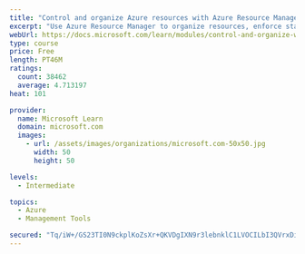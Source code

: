 ```yaml
---
title: "Control and organize Azure resources with Azure Resource Manager"
excerpt: "Use Azure Resource Manager to organize resources, enforce standards, and protect critical assets from deletion."
webUrl: https://docs.microsoft.com/learn/modules/control-and-organize-with-azure-resource-manager/
type: course
price: Free
length: PT46M
ratings:
  count: 38462
  average: 4.713197
heat: 101

provider:
  name: Microsoft Learn
  domain: microsoft.com
  images:
    - url: /assets/images/organizations/microsoft.com-50x50.jpg
      width: 50
      height: 50

levels:
  - Intermediate

topics:
  - Azure
  - Management Tools

secured: "Tq/iW+/GS23TI0N9ckplKoZsXr+QKVDgIXN9r3lebnklC1LVOCILbI3QVrxDi64Retu9RqykG6S7pRXBKnBVsGDeS3/EE6YLCXX8KrJxVE5kgW90Tz9XY1HxYVTi5HS8kblH+hU8ctbzWpy9V4QnT9rGeUX7XtcrNq6Ra63EurW1COH8Wq9PLwAp4DEfaKX43es06MY0duP25YgylLWUwl1oUdap7WP0c46of1Ts9cYwfa2IFy6R2buadlFM8CxjK7cxQhAO2gj6U+0r6AUVllMOyv7z3aWWys92Q0uEUQ4Z0+LEQ4NDlalbupMVvLjoQ/LVUI81MGscBCJ0wG9Up9uMyjSBR2ay2YcbBw+MG7wcbLj9bqKFBRB9B2ouhQ+WTnM8xh+D/S2aybSTzwV2mr9sadXPRqTLQcRo216mt8OCOenmXWY8IpEFObeaCAW9;2ZmQx/ToJX9767LJnQ0h5A=="
---
```



